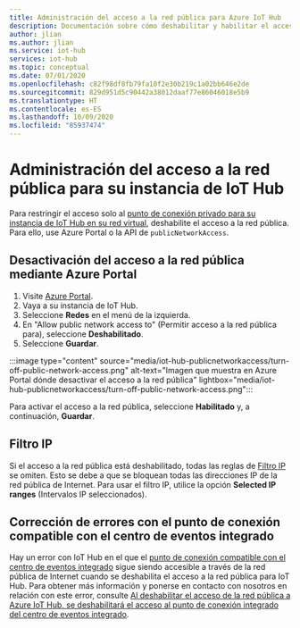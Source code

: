```yaml
---
title: Administración del acceso a la red pública para Azure IoT Hub
description: Documentación sobre cómo deshabilitar y habilitar el acceso a la red pública para IoT Hub
author: jlian
ms.author: jlian
ms.service: iot-hub
services: iot-hub
ms.topic: conceptual
ms.date: 07/01/2020
ms.openlocfilehash: c82f98df8fb79fa10f2e30b219c1a02bb646e2de
ms.sourcegitcommit: 829d951d5c90442a38012daaf77e86046018e5b9
ms.translationtype: HT
ms.contentlocale: es-ES
ms.lasthandoff: 10/09/2020
ms.locfileid: "85937474"
---
```

# <a name="managing-public-network-access-for-your-iot-hub"></a>Administración del acceso a la red pública para su instancia de IoT Hub

Para restringir el acceso solo al [punto de conexión privado para su instancia de IoT Hub en su red virtual](virtual-network-support.md), deshabilite el acceso a la red pública. Para ello, use Azure Portal o la API de `publicNetworkAccess`. 

## <a name="turn-off-public-network-access-using-azure-portal"></a>Desactivación del acceso a la red pública mediante Azure Portal

1. Visite [Azure Portal](https://portal.azure.com).
2. Vaya a su instancia de IoT Hub.
3. Seleccione **Redes** en el menú de la izquierda.
4. En "Allow public network access to" (Permitir acceso a la red pública para), seleccione **Deshabilitado**.
5. Seleccione **Guardar**.

:::image type="content" source="media/iot-hub-publicnetworkaccess/turn-off-public-network-access.png" alt-text="Imagen que muestra en Azure Portal dónde desactivar el acceso a la red pública" lightbox="media/iot-hub-publicnetworkaccess/turn-off-public-network-access.png":::

Para activar el acceso a la red pública, seleccione **Habilitado** y, a continuación, **Guardar**.

## <a name="ip-filter"></a>Filtro IP 

Si el acceso a la red pública está deshabilitado, todas las reglas de [Filtro IP](iot-hub-ip-filtering.md) se omiten. Esto se debe a que se bloquean todas las direcciones IP de la red pública de Internet. Para usar el filtro IP, utilice la opción **Selected IP ranges** (Intervalos IP seleccionados).

## <a name="bug-fix-with-built-in-event-hub-compatible-endpoint"></a>Corrección de errores con el punto de conexión compatible con el centro de eventos integrado

Hay un error con IoT Hub en el que el [punto de conexión compatible con el centro de eventos integrado](iot-hub-devguide-messages-read-builtin.md) sigue siendo accesible a través de la red pública de Internet cuando se deshabilita el acceso a la red pública para IoT Hub. Para obtener más información y ponerse en contacto con nosotros en relación con este error, consulte [Al deshabilitar el acceso de la red pública a Azure IoT Hub, se deshabilitará el acceso al punto de conexión integrado del centro de eventos integrado](https://azure.microsoft.com/updates/iot-hub-public-network-access-bug-fix).
